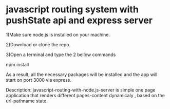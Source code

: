 # javascript routing system with pushState api and express server

1)Make sure node.js is installed on your machine.

2)Download or clone the repo.

3)Open a terminal and type the 2 bellow commands

npm install


As a result, all the necessary packages will be installed and the app will start on port 3000 via express. 

Description:
javascript-routing-with-node.js-server is simple one page application that renders different pages-content dynamicaly , based on the url-pathname state.

